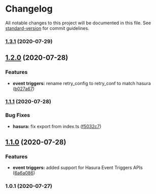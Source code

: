 # Changelog

All notable changes to this project will be documented in this file. See [standard-version](https://github.com/conventional-changelog/standard-version) for commit guidelines.

### [1.3.1](https://github.com/aaronhayes/hasura-sdk/compare/v1.2.0...v1.3.1) (2020-07-29)

## [1.2.0](https://github.com/aaronhayes/hasura-sdk/compare/v1.1.1...v1.2.0) (2020-07-28)


### Features

* **event triggers:** rename retry_config to retry_conf to match hasura ([b027a67](https://github.com/aaronhayes/hasura-sdk/commit/b027a672740bde1c8030ba7bf6c41013094fdcfa))

### [1.1.1](https://github.com/aaronhayes/hasura-sdk/compare/v1.1.0...v1.1.1) (2020-07-28)


### Bug Fixes

* **hasura:** fix export from index.ts ([f5032c7](https://github.com/aaronhayes/hasura-sdk/commit/f5032c787ad20b802790873664c49890727952a6))

## [1.1.0](https://github.com/aaronhayes/hasura-sdk/compare/v1.0.1...v1.1.0) (2020-07-28)


### Features

* **event triggers:** added support for Hasura Event Triggers APIs ([6a6a086](https://github.com/aaronhayes/hasura-sdk/commit/6a6a0862f6e18d20fb7711c82e26e05bc36dc798))

### 1.0.1 (2020-07-27)
